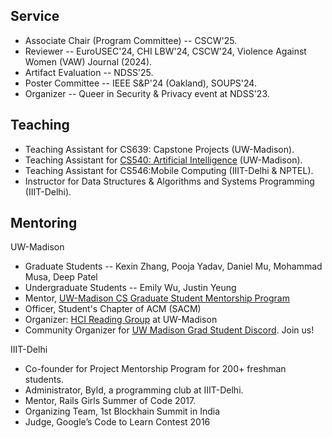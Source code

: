 ## Service

- Associate Chair (Program Committee) -- CSCW'25.
- Reviewer -- EuroUSEC'24, CHI LBW'24, CSCW'24, Violence Against Women (VAW) Journal (2024).
- Artifact Evaluation -- NDSS'25.
- Poster Committee -- IEEE S\&P'24 (Oakland), SOUPS'24.
- Organizer -- Queer in Security & Privacy event at NDSS'23.


## Teaching

- Teaching Assistant for CS639: Capstone Projects (UW-Madison).
- Teaching Assistant for [CS540: Artificial Intelligence](https://pages.cs.wisc.edu/~yw/CS540S23.html") (UW-Madison).
- Teaching Assistant for CS546:Mobile Computing (IIIT-Delhi & NPTEL).
- Instructor for Data Structures & Algorithms and Systems Programming (IIIT-Delhi).


## Mentoring

UW-Madison
- Graduate Students -- Kexin Zhang, Pooja Yadav, Daniel Mu, Mohammad Musa, Deep Patel
- Undergraduate Students -- Emily Wu, Justin Yeung
- Mentor, [UW-Madison CS Graduate Student Mentorship Program](https://www.cs.wisc.edu)
- Officer, Student's Chapter of ACM (SACM)
- Organizer: [HCI Reading Group](https://bit.ly/uwmadison-hcc-meetup) at UW-Madison
- Community Organizer for [UW Madison Grad Student Discord](https://discord.gg/Bzf7Kz6RQ5"). Join us!


IIIT-Delhi
- Co-founder for Project Mentorship Program for 200+ freshman students.
- Administrator, Byld, a programming club at IIIT-Delhi.
- Mentor, Rails Girls Summer of Code 2017.
- Organizing Team, 1st Blockhain Summit in India
- Judge, Google’s Code to Learn Contest 2016
